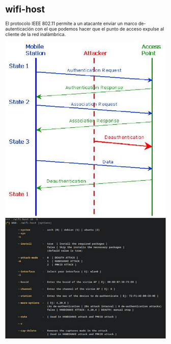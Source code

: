 # wifi-host
El protocolo IEEE 802.11 permite a un atacante enviar un marco de-autenticación con el que podemos hacer que el punto de acceso expulse al cliente de la red inalámbrica.

<img src="img/1.png">

<img src="img/help_panel.png">
